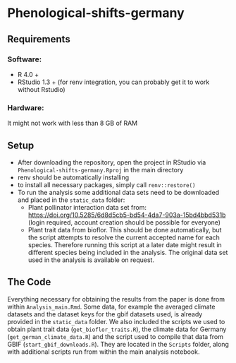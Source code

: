# Phenological-shifts-germany

## Requirements

### Software:
* R 4.0 + 
* RStudio 1.3 + (for renv integration, you can probably get it to work without Rstudio)

### Hardware:
It might not work with less than 8 GB of RAM

## Setup

* After downloading the repository, open the project in RStudio via ``Phenological-shifts-germany.Rproj`` in the main directory
* renv should be automatically installing
* to install all necessary packages, simply call ``renv::restore() ``
* To run the analysis some additional data sets need to be downloaded and placed in the ``static_data`` folder:
  * Plant pollinator interaction data set from: https://doi.org/10.5285/6d8d5cb5-bd54-4da7-903a-15bd4bbd531b (login required, account creation should be possible for everyone)
  * Plant trait data from bioflor. This should be done automatically, but the script attempts to resolve the current accepted name
    for each species. Therefore running this script at a later date might result in different species being included in the analysis. The original
    data set used in the analysis is available on request.

## The Code

Everything necessary for obtaining the results from the paper is done from within ``Analysis_main.Rmd``. Some data, for example the averaged climate datasets and the dataset keys for the gbif datasets used, is already provided in the ``static_data`` folder. We also included the scripts we used to obtain plant trait data (``get_bioflor_traits.R``), the climate data for Germany (``get_german_climate_data.R``) and the script used to compile that data from GBIF (``start_gbif_downloads.R``). They are located in the ``Scripts`` folder, along with additional scripts run from within the main analysis notebook. 
